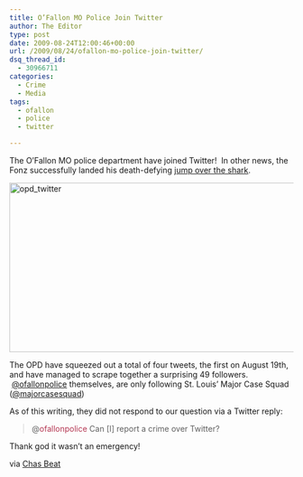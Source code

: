 ```yaml
---
title: O’Fallon MO Police Join Twitter
author: The Editor
type: post
date: 2009-08-24T12:00:46+00:00
url: /2009/08/24/ofallon-mo-police-join-twitter/
dsq_thread_id:
  - 30966711
categories:
  - Crime
  - Media
tags:
  - ofallon
  - police
  - twitter

---
```

The O&#8217;Fallon MO police department have joined Twitter!  In other news, the Fonz successfully landed his death-defying [jump over the shark][1].

[<img class="aligncenter size-full wp-image-1501" title="opd_twitter" src="http://punchingkitty.com/wp-content/uploads/2009/08/opd_twitter.jpg" alt="opd_twitter" width="600" height="300" srcset="http://media.punchingkitty.com/wordpress/2009/08/opd_twitter.jpg 600w, http://media.punchingkitty.com/wordpress/2009/08/opd_twitter-300x150.jpg 300w" sizes="(max-width: 600px) 100vw, 600px" />][2]

The OPD have squeezed out a total of four tweets, the first on August 19th, and have managed to scrape together a surprising 49 followers.  [@ofallonpolice][3] themselves, are only following St. Louis&#8217; Major Case Squad ([@majorcasesquad][4])

As of this writing, they did not respond to our question via a Twitter reply:

> @<a style="text-decoration: none; color: #b53652; padding: 0px; margin: 0px;" href="http://twitter.com/ofallonpolice">ofallonpolice</a> Can [I] report a crime over Twitter?

Thank god it wasn&#8217;t an emergency!

via [Chas Beat][5]

 [1]: http://www.youtube.com/watch?v=MDthMGtZKa4
 [2]: http://punchingkitty.com/wp-content/uploads/2009/08/opd_twitter.jpg
 [3]: http://twitter.com/ofallonpolice
 [4]: http://twitter.com/majorcasesquad
 [5]: http://www.stltoday.com/blogzone/chas-beat/uncategorized/2009/08/ofallon-mopolice-join-twitter/
